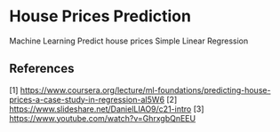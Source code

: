 # House Prices Prediction
Machine Learning Predict house prices Simple Linear Regression

## References
[1] https://www.coursera.org/lecture/ml-foundations/predicting-house-prices-a-case-study-in-regression-aI5W6
[2] https://www.slideshare.net/DanielLIAO9/c21-intro
[3] https://www.youtube.com/watch?v=GhrxgbQnEEU

